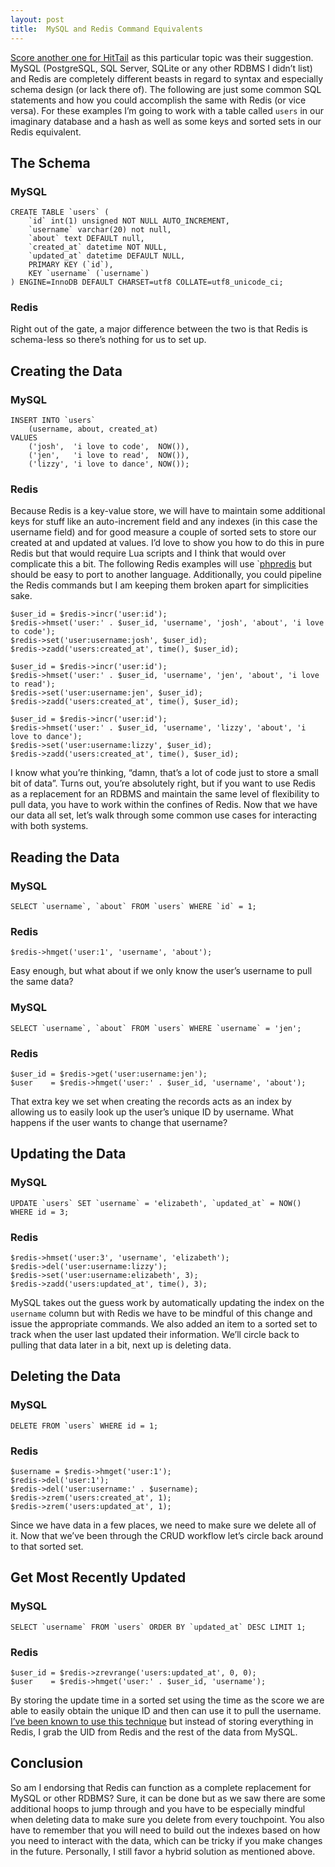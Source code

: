 ```yaml
---
layout: post
title:  MySQL and Redis Command Equivalents
---
```


[Score another one for HitTail](/2013/06/10/hittail-review/) as this particular topic was their suggestion. MySQL (PostgreSQL, SQL Server, SQLite or any other RDBMS I didn’t list) and Redis are completely different beasts in regard to syntax and especially schema design (or lack there of). The following are just some common SQL statements and how you could accomplish the same with Redis (or vice versa). For these examples I’m going to work with a table called `users` in our imaginary database and a hash as well as some keys and sorted sets in our Redis equivalent.

## The Schema

### MySQL

	CREATE TABLE `users` (
		`id` int(1) unsigned NOT NULL AUTO_INCREMENT,
		`username` varchar(20) not null,
		`about` text DEFAULT null,
		`created_at` datetime NOT NULL,
		`updated_at` datetime DEFAULT NULL,
		PRIMARY KEY (`id`),
		KEY `username` (`username`)
	) ENGINE=InnoDB DEFAULT CHARSET=utf8 COLLATE=utf8_unicode_ci;

### Redis

Right out of the gate, a major difference between the two is that Redis is schema-less so there’s nothing for us to set up.

## Creating the Data

### MySQL

	INSERT INTO `users`
		(username, about, created_at)
	VALUES
		('josh',  'i love to code',  NOW()),
		('jen',   'i love to read',  NOW()),
		('lizzy', 'i love to dance', NOW());

### Redis

Because Redis is a key-value store, we will have to maintain some additional keys for stuff like an auto-increment field and any indexes (in this case the username field) and for good measure a couple of sorted sets to store our created at and updated at values. I’d love to show you how to do this in pure Redis but that would require Lua scripts and I think that would over complicate this a bit. The following Redis examples will use `[phpredis](http://phpave.com/installing-php-redis-a-php-extension-for-redis/) but should be easy to port to another language. Additionally, you could pipeline the Redis commands but I am keeping them broken apart for simplicities sake.

	$user_id = $redis->incr('user:id');
	$redis->hmset('user:' . $user_id, 'username', 'josh', 'about', 'i love to code');
	$redis->set('user:username:josh', $user_id);
	$redis->zadd('users:created_at', time(), $user_id);

	$user_id = $redis->incr('user:id');
	$redis->hmset('user:' . $user_id, 'username', 'jen', 'about', 'i love to read');
	$redis->set('user:username:jen', $user_id);
	$redis->zadd('users:created_at', time(), $user_id);

	$user_id = $redis->incr('user:id');
	$redis->hmset('user:' . $user_id, 'username', 'lizzy', 'about', 'i love to dance');
	$redis->set('user:username:lizzy', $user_id);
	$redis->zadd('users:created_at', time(), $user_id);

I know what you’re thinking, “damn, that’s a lot of code just to store a small bit of data”. Turns out, you’re absolutely right, but if you want to use Redis as a replacement for an RDBMS and maintain the same level of flexibility to pull data, you have to work within the confines of Redis. Now that we have our data all set, let’s walk through some common use cases for interacting with both systems.

## Reading the Data

### MySQL

    SELECT `username`, `about` FROM `users` WHERE `id` = 1;

### Redis

    $redis->hmget('user:1', 'username', 'about');

Easy enough, but what about if we only know the user’s username to pull the same data?

### MySQL

    SELECT `username`, `about` FROM `users` WHERE `username` = 'jen';

### Redis

    $user_id = $redis->get('user:username:jen');
    $user    = $redis->hmget('user:' . $user_id, 'username', 'about');

That extra key we set when creating the records acts as an index by allowing us to easily look up the user’s unique ID by username. What happens if the user wants to change that username?

## Updating the Data

### MySQL

	UPDATE `users` SET `username` = 'elizabeth', `updated_at` = NOW() WHERE id = 3;

### Redis

	$redis->hmset('user:3', 'username', 'elizabeth');
	$redis->del('user:username:lizzy');
	$redis->set('user:username:elizabeth', 3);
	$redis->zadd('users:updated_at', time(), 3);

MySQL takes out the guess work by automatically updating the index on the `username` column but with Redis we have to be mindful of this change and issue the appropriate commands. We also added an item to a sorted set to track when the user last updated their information. We’ll circle back to pulling that data later in a bit, next up is deleting data.

## Deleting the Data

### MySQL

	DELETE FROM `users` WHERE id = 1;

### Redis

	$username = $redis->hmget('user:1');
	$redis->del('user:1');
	$redis->del('user:username:' . $username);
	$redis->zrem('users:created_at', 1);
	$redis->zrem('users:updated_at', 1);

Since we have data in a few places, we need to make sure we delete all of it. Now that we’ve been through the CRUD workflow let’s circle back around to that sorted set.

## Get Most Recently Updated

### MySQL

	SELECT `username` FROM `users` ORDER BY `updated_at` DESC LIMIT 1;

### Redis

	$user_id = $redis->zrevrange('users:updated_at', 0, 0);
	$user    = $redis->hmget('user:' . $user_id, 'username');

By storing the update time in a sorted set using the time as the score we are able to easily obtain the unique ID and then can use it to pull the username. [I’ve been known to use this technique](/2013/04/22/how-i-use-redis/#queues) but instead of storing everything in Redis, I grab the UID from Redis and the rest of the data from MySQL.

## Conclusion

So am I endorsing that Redis can function as a complete replacement for MySQL or other RDBMS? Sure, it can be done but as we saw there are some additional hoops to jump through and you have to be especially mindful when deleting data to make sure you delete from every touchpoint. You also have to remember that you will need to build out the indexes based on how you need to interact with the data, which can be tricky if you make changes in the future. Personally, I still favor a hybrid solution as mentioned above.
